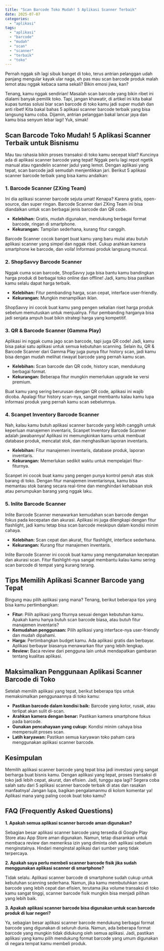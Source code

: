 ```yaml
---
title: "Scan Barcode Toko Mudah! 5 Aplikasi Scanner Terbaik"
date: 2025-07-07
categories: 
  - "aplikasi"
tags: 
  - "aplikasi"
  - "barcode"
  - "mudah"
  - "scan"
  - "scanner"
  - "terbaik"
  - "toko"
---
```


Pernah nggak sih lagi sibuk banget di toko, terus antrian pelanggan udah panjang mengular kayak ular naga, eh pas mau scan barcode produk malah lemot atau nggak kebaca sama sekali? Bikin emosi jiwa, kan?

Tenang, kamu nggak sendirian! Masalah scan barcode yang bikin ribet ini dialami banyak pemilik toko. Tapi, jangan khawatir, di artikel ini kita bakal kupas tuntas solusi biar scan barcode di toko kamu jadi super mudah dan anti ribet! Kita bakal bahas 5 aplikasi scanner barcode terbaik yang bisa langsung kamu coba. Dijamin, antrian pelanggan bakal lancar jaya dan kamu bisa senyum lebar lagi! Yuk, simak!

## Scan Barcode Toko Mudah! 5 Aplikasi Scanner Terbaik untuk Bisnismu

Mau tau rahasia bikin proses transaksi di toko kamu secepat kilat? Kuncinya ada di aplikasi scanner barcode yang tepat! Nggak perlu lagi repot ngetik manual atau ngandelin scanner jadul yang lemot. Dengan aplikasi yang tepat, scan barcode jadi semudah menjentikkan jari. Berikut 5 aplikasi scanner barcode terbaik yang bisa kamu andalkan:

### 1\. Barcode Scanner (ZXing Team)

Ini dia aplikasi scanner barcode sejuta umat! Kenapa? Karena gratis, open-source, dan super ringan. Barcode Scanner dari ZXing Team ini bisa diandalkan untuk scan berbagai jenis barcode dan QR code.

- **Kelebihan:** Gratis, mudah digunakan, mendukung berbagai format barcode, ringan di smartphone.
- **Kekurangan:** Tampilan sederhana, kurang fitur canggih.

Barcode Scanner cocok banget buat kamu yang baru mulai atau butuh aplikasi scanner yang simpel dan nggak ribet. Cukup arahkan kamera smartphone ke barcode, dan voila! Informasi produk langsung muncul.

### 2\. ShopSavvy Barcode Scanner

Nggak cuma scan barcode, ShopSavvy juga bisa bantu kamu bandingkan harga produk di berbagai toko online dan offline! Jadi, kamu bisa pastikan kamu selalu dapat harga terbaik.

- **Kelebihan:** Fitur pembanding harga, scan cepat, interface user-friendly.
- **Kekurangan:** Mungkin menampilkan iklan.

ShopSavvy ini cocok buat kamu yang pengen sekalian riset harga produk sebelum memutuskan untuk menjualnya. Fitur pembanding harganya bisa jadi senjata ampuh buat bikin strategi harga yang kompetitif.

### 3\. QR & Barcode Scanner (Gamma Play)

Aplikasi ini nggak cuma jago scan barcode, tapi juga QR code! Jadi, kamu bisa pakai satu aplikasi untuk semua kebutuhan scanning. Selain itu, QR & Barcode Scanner dari Gamma Play juga punya fitur history scan, jadi kamu bisa dengan mudah melihat riwayat barcode yang pernah kamu scan.

- **Kelebihan:** Scan barcode dan QR code, history scan, mendukung berbagai format.
- **Kekurangan:** Beberapa fitur mungkin memerlukan upgrade ke versi premium.

Buat kamu yang sering berurusan dengan QR code, aplikasi ini wajib dicoba. Apalagi fitur history scan-nya, sangat membantu kalau kamu lupa informasi produk yang pernah kamu scan sebelumnya.

### 4\. Scanpet Inventory Barcode Scanner

Nah, kalau kamu butuh aplikasi scanner barcode yang lebih canggih untuk keperluan manajemen inventaris, Scanpet Inventory Barcode Scanner adalah jawabannya! Aplikasi ini memungkinkan kamu untuk membuat database produk, mencatat stok, dan menghasilkan laporan inventaris.

- **Kelebihan:** Fitur manajemen inventaris, database produk, laporan inventaris.
- **Kekurangan:** Memerlukan sedikit waktu untuk mempelajari fitur-fiturnya.

Scanpet ini cocok buat kamu yang pengen punya kontrol penuh atas stok barang di toko. Dengan fitur manajemen inventarisnya, kamu bisa memantau stok barang secara real-time dan menghindari kehabisan stok atau penumpukan barang yang nggak laku.

### 5\. Inlite Barcode Scanner

Inlite Barcode Scanner menawarkan kemudahan scan barcode dengan fokus pada kecepatan dan akurasi. Aplikasi ini juga dilengkapi dengan fitur flashlight, jadi kamu tetap bisa scan barcode meskipun dalam kondisi minim cahaya.

- **Kelebihan:** Scan cepat dan akurat, fitur flashlight, interface sederhana.
- **Kekurangan:** Kurang fitur manajemen inventaris.

Inlite Barcode Scanner ini cocok buat kamu yang mengutamakan kecepatan dan akurasi scan. Fitur flashlight-nya sangat membantu kalau kamu sering scan barcode di tempat yang kurang terang.

## Tips Memilih Aplikasi Scanner Barcode yang Tepat

Bingung mau pilih aplikasi yang mana? Tenang, berikut beberapa tips yang bisa kamu pertimbangkan:

- **Fitur:** Pilih aplikasi yang fiturnya sesuai dengan kebutuhan kamu. Apakah kamu hanya butuh scan barcode biasa, atau butuh fitur manajemen inventaris?
- **Kemudahan penggunaan:** Pilih aplikasi yang interface-nya user-friendly dan mudah dipahami.
- **Harga:** Pertimbangkan budget kamu. Ada aplikasi gratis dan berbayar. Aplikasi berbayar biasanya menawarkan fitur yang lebih lengkap.
- **Review:** Baca review dari pengguna lain untuk mendapatkan gambaran tentang kualitas aplikasi.

## Maksimalkan Penggunaan Aplikasi Scanner Barcode di Toko

Setelah memilih aplikasi yang tepat, berikut beberapa tips untuk memaksimalkan penggunaannya di toko kamu:

- **Pastikan barcode dalam kondisi baik:** Barcode yang kotor, rusak, atau terlipat akan sulit di-scan.
- **Arahkan kamera dengan benar:** Pastikan kamera smartphone fokus pada barcode.
- **Gunakan pencahayaan yang cukup:** Kondisi minim cahaya bisa mempersulit proses scan.
- **Latih karyawan:** Pastikan semua karyawan toko paham cara menggunakan aplikasi scanner barcode.

## Kesimpulan

Memilih aplikasi scanner barcode yang tepat bisa jadi investasi yang sangat berharga buat bisnis kamu. Dengan aplikasi yang tepat, proses transaksi di toko jadi lebih cepat, akurat, dan efisien. Jadi, tunggu apa lagi? Segera coba salah satu dari 5 aplikasi scanner barcode terbaik di atas dan rasakan manfaatnya! Jangan lupa, bagikan pengalamanmu di kolom komentar ya! Aplikasi mana yang paling cocok buat toko kamu?

## FAQ (Frequently Asked Questions)

**1\. Apakah semua aplikasi scanner barcode aman digunakan?**

Sebagian besar aplikasi scanner barcode yang tersedia di Google Play Store atau App Store aman digunakan. Namun, tetap disarankan untuk membaca review dan memeriksa izin yang diminta oleh aplikasi sebelum menginstalnya. Hindari menginstal aplikasi dari sumber yang tidak terpercaya.

**2\. Apakah saya perlu membeli scanner barcode fisik jika sudah menggunakan aplikasi scanner di smartphone?**

Tidak selalu. Aplikasi scanner barcode di smartphone sudah cukup untuk kebutuhan scanning sederhana. Namun, jika kamu membutuhkan scan barcode yang lebih cepat dan efisien, terutama jika volume transaksi di toko kamu sangat tinggi, scanner barcode fisik mungkin bisa menjadi pilihan yang lebih baik.

**3\. Apakah aplikasi scanner barcode bisa digunakan untuk scan barcode produk di luar negeri?**

Ya, sebagian besar aplikasi scanner barcode mendukung berbagai format barcode yang digunakan di seluruh dunia. Namun, ada beberapa format barcode yang mungkin tidak didukung oleh semua aplikasi. Jadi, pastikan aplikasi yang kamu pilih mendukung format barcode yang umum digunakan di negara tempat kamu membeli produk.
